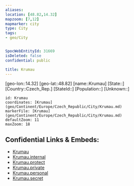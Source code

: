 ```yaml
---
aliases: 
location: [48.82,14.32]
mapzoom: [7,12] 
mapmarker: city 
type: City
tags:
- geo/City


SpocWebEntityId: 31669
isDeleted: false
confidential: public

title: Krumau
---
```

[geo-lon::14.32]
[geo-lat::48.82]
[name::Krumau]
[State::]
[Country::Czech_Rep.]
[StateId::]
[Population::]
[Unknown::]


```leaflet
id: Krumau
coordinates: [Krumau](geo/Continent/Europe/Czech_Republic/City/Krumau.md)
markerFile: [Krumau](geo/Continent/Europe/Czech_Republic/City/Krumau.md)
defaultZoom: 11 
maxZoom: 18
```


## Confidential Links & Embeds: 
- [Krumau](../../../../../../_public/geo/Continent/Europe/Czech_Republic/City/Krumau.md) 
- [Krumau.internal](../../../../../../_internal/geo/Continent/Europe/Czech_Republic/City/Krumau.internal.md) 
- [Krumau.protect](../../../../../../_protect/geo/Continent/Europe/Czech_Republic/City/Krumau.protect.md) 
- [Krumau.private](../../../../../../_private/geo/Continent/Europe/Czech_Republic/City/Krumau.private.md) 
- [Krumau.personal](../../../../../../_personal/geo/Continent/Europe/Czech_Republic/City/Krumau.personal.md) 
- [Krumau.secret](../../../../../../_secret/geo/Continent/Europe/Czech_Republic/City/Krumau.secret.md) 
